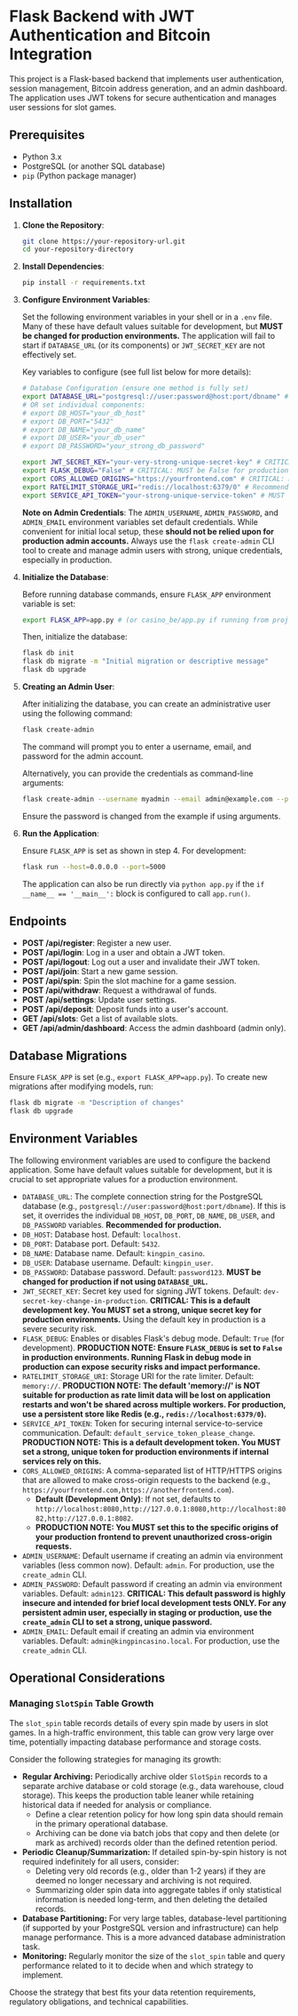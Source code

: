 # Flask Backend with JWT Authentication and Bitcoin Integration

This project is a Flask-based backend that implements user authentication, session management, Bitcoin address generation, and an admin dashboard. The application uses JWT tokens for secure authentication and manages user sessions for slot games.

## Prerequisites

- Python 3.x
- PostgreSQL (or another SQL database)
- `pip` (Python package manager)

## Installation

1. **Clone the Repository**:

    ```bash
    git clone https://your-repository-url.git
    cd your-repository-directory
    ```

2. **Install Dependencies**:

    ```bash
    pip install -r requirements.txt
    ```

3. **Configure Environment Variables**:

    Set the following environment variables in your shell or in a `.env` file.
    Many of these have default values suitable for development, but **MUST be changed for production environments.**
    The application will fail to start if `DATABASE_URL` (or its components) or `JWT_SECRET_KEY` are not effectively set.

    Key variables to configure (see full list below for more details):
    ```bash
    # Database Configuration (ensure one method is fully set)
    export DATABASE_URL="postgresql://user:password@host:port/dbname" # Recommended for production
    # OR set individual components:
    # export DB_HOST="your_db_host"
    # export DB_PORT="5432"
    # export DB_NAME="your_db_name"
    # export DB_USER="your_db_user"
    # export DB_PASSWORD="your_strong_db_password"

    export JWT_SECRET_KEY="your-very-strong-unique-secret-key" # CRITICAL: MUST be changed for production.
    export FLASK_DEBUG="False" # CRITICAL: MUST be False for production.
    export CORS_ALLOWED_ORIGINS="https://yourfrontend.com" # CRITICAL: MUST be set for production.
    export RATELIMIT_STORAGE_URI="redis://localhost:6379/0" # Recommended for production.
    export SERVICE_API_TOKEN="your-strong-unique-service-token" # MUST be changed for production if used.
    ```
    **Note on Admin Credentials**: The `ADMIN_USERNAME`, `ADMIN_PASSWORD`, and `ADMIN_EMAIL` environment variables set default credentials. While convenient for initial local setup, these **should not be relied upon for production admin accounts.** Always use the `flask create-admin` CLI tool to create and manage admin users with strong, unique credentials, especially in production.

4. **Initialize the Database**:

    Before running database commands, ensure `FLASK_APP` environment variable is set:
    ```bash
    export FLASK_APP=app.py # (or casino_be/app.py if running from project root)
    ```
    Then, initialize the database:
    ```bash
    flask db init
    flask db migrate -m "Initial migration or descriptive message"
    flask db upgrade
    ```

5. **Creating an Admin User**:

    After initializing the database, you can create an administrative user using the following command:

    ```bash
    flask create-admin
    ```
    The command will prompt you to enter a username, email, and password for the admin account.

    Alternatively, you can provide the credentials as command-line arguments:
    ```bash
    flask create-admin --username myadmin --email admin@example.com --password 'yoursecurepassword'
    ```
    Ensure the password is changed from the example if using arguments.

6. **Run the Application**:

    Ensure `FLASK_APP` is set as shown in step 4. For development:
    ```bash
    flask run --host=0.0.0.0 --port=5000
    ```
    The application can also be run directly via `python app.py` if the `if __name__ == '__main__':` block is configured to call `app.run()`.

## Endpoints

- **POST /api/register**: Register a new user.
- **POST /api/login**: Log in a user and obtain a JWT token.
- **POST /api/logout**: Log out a user and invalidate their JWT token.
- **POST /api/join**: Start a new game session.
- **POST /api/spin**: Spin the slot machine for a game session.
- **POST /api/withdraw**: Request a withdrawal of funds.
- **POST /api/settings**: Update user settings.
- **POST /api/deposit**: Deposit funds into a user's account.
- **GET /api/slots**: Get a list of available slots.
- **GET /api/admin/dashboard**: Access the admin dashboard (admin only).

## Database Migrations

Ensure `FLASK_APP` is set (e.g., `export FLASK_APP=app.py`).
To create new migrations after modifying models, run:

```bash
flask db migrate -m "Description of changes"
flask db upgrade
```

## Environment Variables

The following environment variables are used to configure the backend application. Some have default values suitable for development, but it is crucial to set appropriate values for a production environment.

-   `DATABASE_URL`: The complete connection string for the PostgreSQL database (e.g., `postgresql://user:password@host:port/dbname`). If this is set, it overrides the individual `DB_HOST`, `DB_PORT`, `DB_NAME`, `DB_USER`, and `DB_PASSWORD` variables. **Recommended for production.**
-   `DB_HOST`: Database host. Default: `localhost`.
-   `DB_PORT`: Database port. Default: `5432`.
-   `DB_NAME`: Database name. Default: `kingpin_casino`.
-   `DB_USER`: Database username. Default: `kingpin_user`.
-   `DB_PASSWORD`: Database password. Default: `password123`. **MUST be changed for production if not using `DATABASE_URL`.**
-   `JWT_SECRET_KEY`: Secret key used for signing JWT tokens. Default: `dev-secret-key-change-in-production`.
    **CRITICAL: This is a default development key. You MUST set a strong, unique secret key for production environments.** Using the default key in production is a severe security risk.
-   `FLASK_DEBUG`: Enables or disables Flask's debug mode. Default: `True` (for development).
    **PRODUCTION NOTE: Ensure `FLASK_DEBUG` is set to `False` in production environments. Running Flask in debug mode in production can expose security risks and impact performance.**
-   `RATELIMIT_STORAGE_URI`: Storage URI for the rate limiter. Default: `memory://`.
    **PRODUCTION NOTE: The default 'memory://' is NOT suitable for production as rate limit data will be lost on application restarts and won't be shared across multiple workers. For production, use a persistent store like Redis (e.g., `redis://localhost:6379/0`).**
-   `SERVICE_API_TOKEN`: Token for securing internal service-to-service communication. Default: `default_service_token_please_change`.
    **PRODUCTION NOTE: This is a default development token. You MUST set a strong, unique token for production environments if internal services rely on this.**
-   `CORS_ALLOWED_ORIGINS`: A comma-separated list of HTTP/HTTPS origins that are allowed to make cross-origin requests to the backend (e.g., `https://yourfrontend.com,https://anotherfrontend.com`).
    -   **Default (Development Only)**: If not set, defaults to `http://localhost:8080,http://127.0.0.1:8080,http://localhost:8082,http://127.0.0.1:8082`.
    -   **PRODUCTION NOTE: You MUST set this to the specific origins of your production frontend to prevent unauthorized cross-origin requests.**
-   `ADMIN_USERNAME`: Default username if creating an admin via environment variables (less common now). Default: `admin`.
    For production, use the `create_admin` CLI.
-   `ADMIN_PASSWORD`: Default password if creating an admin via environment variables. Default: `admin123`.
    **CRITICAL: This default password is highly insecure and intended for brief local development tests ONLY. For any persistent admin user, especially in staging or production, use the `create_admin` CLI to set a strong, unique password.**
-   `ADMIN_EMAIL`: Default email if creating an admin via environment variables. Default: `admin@kingpincasino.local`.
    For production, use the `create_admin` CLI.

## Operational Considerations

### Managing `SlotSpin` Table Growth

The `slot_spin` table records details of every spin made by users in slot games. In a high-traffic environment, this table can grow very large over time, potentially impacting database performance and storage costs.

Consider the following strategies for managing its growth:

*   **Regular Archiving:** Periodically archive older `SlotSpin` records to a separate archive database or cold storage (e.g., data warehouse, cloud storage). This keeps the production table leaner while retaining historical data if needed for analysis or compliance.
    *   Define a clear retention policy for how long spin data should remain in the primary operational database.
    *   Archiving can be done via batch jobs that copy and then delete (or mark as archived) records older than the defined retention period.
*   **Periodic Cleanup/Summarization:** If detailed spin-by-spin history is not required indefinitely for all users, consider:
    *   Deleting very old records (e.g., older than 1-2 years) if they are deemed no longer necessary and archiving is not required.
    *   Summarizing older spin data into aggregate tables if only statistical information is needed long-term, and then deleting the detailed records.
*   **Database Partitioning:** For very large tables, database-level partitioning (if supported by your PostgreSQL version and infrastructure) can help manage performance. This is a more advanced database administration task.
*   **Monitoring:** Regularly monitor the size of the `slot_spin` table and query performance related to it to decide when and which strategy to implement.

Choose the strategy that best fits your data retention requirements, regulatory obligations, and technical capabilities.

